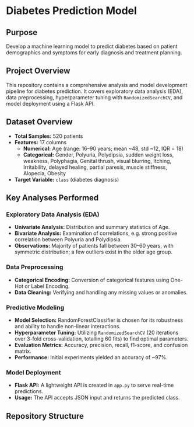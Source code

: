 # Diabetes Prediction Model

## Purpose
Develop a machine learning model to predict diabetes based on patient demographics and symptoms for early diagnosis and treatment planning.

## Project Overview
This repository contains a comprehensive analysis and model development pipeline for diabetes prediction. It covers exploratory data analysis (EDA), data preprocessing, hyperparameter tuning with `RandomizedSearchCV`, and model deployment using a Flask API.

## Dataset Overview
- **Total Samples:** 520 patients
- **Features:** 17 columns
  - **Numerical:** Age (range: 16–90 years; mean ~48, std ~12, IQR = 18)
  - **Categorical:** Gender, Polyuria, Polydipsia, sudden weight loss, weakness, Polyphagia, Genital thrush, visual blurring, Itching, Irritability, delayed healing, partial paresis, muscle stiffness, Alopecia, Obesity
- **Target Variable:** `class` (diabetes diagnosis)

## Key Analyses Performed

### Exploratory Data Analysis (EDA)
- **Univariate Analysis:** Distribution and summary statistics of Age.
- **Bivariate Analysis:** Examination of correlations, e.g. strong positive correlation between Polyuria and Polydipsia.
- **Observations:** Majority of patients fall between 30–60 years, with symmetric distribution; a few outliers exist in the older age group.

### Data Preprocessing
- **Categorical Encoding:** Conversion of categorical features using One-Hot or Label Encoding.
- **Data Cleaning:** Verifying and handling any missing values or anomalies.

### Predictive Modeling
- **Model Selection:** RandomForestClassifier is chosen for its robustness and ability to handle non-linear interactions.
- **Hyperparameter Tuning:** Utilizing `RandomizedSearchCV` (20 iterations over 3-fold cross-validation, totalling 60 fits) to find optimal parameters.
- **Evaluation Metrics:** Accuracy, precision, recall, f1-score, and confusion matrix.
- **Performance:** Initial experiments yielded an accuracy of ~97%.

### Model Deployment
- **Flask API:** A lightweight API is created in `app.py` to serve real-time predictions.
- **Usage:** The API accepts JSON input and returns the predicted class.

## Repository Structure


